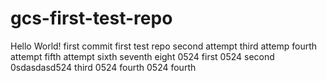 # gcs-first-test-repo
Hello World! first commit
first test repo
second attempt
third attemp
fourth attempt
fifth attempt
sixth
seventh
eight
0524 first
0524 second
0sdasdasd524 third
0524 fourth
0524 fourth











